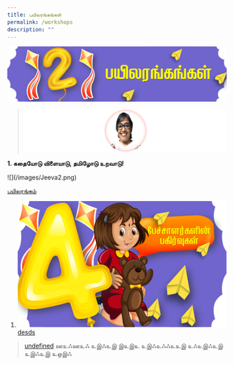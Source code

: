 ```yaml
---
title: பயிலரங்கங்கள்
permalink: /workshops
description: ""
---
```

![](/images/Picture5s.png)

> ![](/images/Jeeva2.png)  

<div class="bp-dropdown is-hoverable">
            <div class="bp-dropdown-trigger">
                <a class="bp-button bp-dropdown-button is-fullwidth" aria-haspopup="true" aria-controls="dropdown-menu">
                    <span><b><p>1. கதையோடு விளையாடு, தமிழோடு உறவாடு!</p></b></span>
                    <span class="icon is-small">
                        <i class="sgds-icon sgds-icon-chevron-down is-size-4" aria-hidden="true"></i>
                    </span>
                </a>
            </div>
            <div class="bp-dropdown-menu has-text-left hide" id="dropdown-menu" role="menu">
                <div class="bp-dropdown-content"><a class="bp-dropdown-item third-level-nav-header-mobile ">
                                    <p> ![](/images/Jeeva2.png)<i class="sgds-icon sgds-icon-chevron-down is-pulled-right is-size-4" aria-hidden="true"></i></p>
                                </a>
                                <div class="third-level-nav-div-mobile is-hidden"><a class="bp-dropdown-item third-level-nav-item-mobile " href="/workshops/ms-jeeva-raghunath/">
                                <p>பயிலரங்கம்</p>

1. ![](/images/Balloon%203.png) desds 




>[undefined](www.tllpc.sg) 
> ஊஉஃஊஉஃ 
> உஇஃஉஇ
> இஉஇஉ
> உஇஃஉஃஃஉஉஇ
> உஃஉஇஃஉஇ
> உஇஃஉஇ
> உஒஇஃ 
>